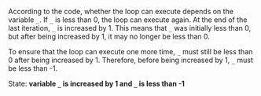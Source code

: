 According to the code, whether the loop can execute depends on the variable `_`. If `_` is less than 0, the loop can execute again. At the end of the last iteration, `_` is increased by 1. This means that `_` was initially less than 0, but after being increased by 1, it may no longer be less than 0. 

To ensure that the loop can execute one more time, `_` must still be less than 0 after being increased by 1. Therefore, before being increased by 1, `_` must be less than -1.

State: **variable `_` is increased by 1 and `_` is less than -1**